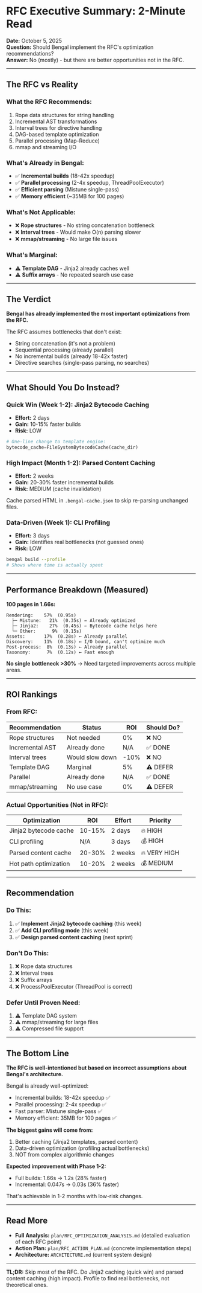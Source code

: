 # RFC Executive Summary: 2-Minute Read

**Date:** October 5, 2025  
**Question:** Should Bengal implement the RFC's optimization recommendations?  
**Answer:** No (mostly) - but there are better opportunities not in the RFC.

---

## The RFC vs Reality

### What the RFC Recommends:
1. Rope data structures for string handling
2. Incremental AST transformations
3. Interval trees for directive handling
4. DAG-based template optimization
5. Parallel processing (Map-Reduce)
6. mmap and streaming I/O

### What's Already in Bengal:
- ✅ **Incremental builds** (18-42x speedup)
- ✅ **Parallel processing** (2-4x speedup, ThreadPoolExecutor)
- ✅ **Efficient parsing** (Mistune single-pass)
- ✅ **Memory efficient** (~35MB for 100 pages)

### What's Not Applicable:
- ❌ **Rope structures** - No string concatenation bottleneck
- ❌ **Interval trees** - Would make O(n) parsing slower
- ❌ **mmap/streaming** - No large file issues

### What's Marginal:
- ⚠️ **Template DAG** - Jinja2 already caches well
- ⚠️ **Suffix arrays** - No repeated search use case

---

## The Verdict

**Bengal has already implemented the most important optimizations from the RFC.**

The RFC assumes bottlenecks that don't exist:
- String concatenation (it's not a problem)
- Sequential processing (already parallel)
- No incremental builds (already 18-42x faster)
- Directive searches (single-pass parsing, no searches)

---

## What Should You Do Instead?

### Quick Win (Week 1-2): Jinja2 Bytecode Caching
- **Effort:** 2 days
- **Gain:** 10-15% faster builds
- **Risk:** LOW

```python
# One-line change to template engine:
bytecode_cache=FileSystemBytecodeCache(cache_dir)
```

### High Impact (Month 1-2): Parsed Content Caching
- **Effort:** 2 weeks
- **Gain:** 20-30% faster incremental builds
- **Risk:** MEDIUM (cache invalidation)

Cache parsed HTML in `.bengal-cache.json` to skip re-parsing unchanged files.

### Data-Driven (Week 1): CLI Profiling
- **Effort:** 3 days
- **Gain:** Identifies real bottlenecks (not guessed ones)
- **Risk:** LOW

```bash
bengal build --profile
# Shows where time is actually spent
```

---

## Performance Breakdown (Measured)

**100 pages in 1.66s:**
```
Rendering:    57%  (0.95s)
  ├─ Mistune:   21%  (0.35s) ← Already optimized
  ├─ Jinja2:    27%  (0.45s) ← Bytecode cache helps here
  └─ Other:      9%  (0.15s)
Assets:       17%  (0.28s) ← Already parallel
Discovery:    11%  (0.18s) ← I/O bound, can't optimize much
Post-process:  8%  (0.13s) ← Already parallel
Taxonomy:      7%  (0.12s) ← Fast enough
```

**No single bottleneck >30%** → Need targeted improvements across multiple areas.

---

## ROI Rankings

### From RFC:
| Recommendation | Status | ROI | Should Do? |
|----------------|--------|-----|-----------|
| Rope structures | Not needed | 0% | ❌ NO |
| Incremental AST | Already done | N/A | ✅ DONE |
| Interval trees | Would slow down | -10% | ❌ NO |
| Template DAG | Marginal | 5% | ⚠️ DEFER |
| Parallel | Already done | N/A | ✅ DONE |
| mmap/streaming | No use case | 0% | ⚠️ DEFER |

### Actual Opportunities (Not in RFC):
| Optimization | ROI | Effort | Priority |
|-------------|-----|--------|----------|
| Jinja2 bytecode cache | 10-15% | 2 days | 🔥 HIGH |
| CLI profiling | N/A | 3 days | 💰 HIGH |
| Parsed content cache | 20-30% | 2 weeks | 🔥 VERY HIGH |
| Hot path optimization | 10-20% | 2 weeks | 💰 MEDIUM |

---

## Recommendation

### Do This:
1. ✅ **Implement Jinja2 bytecode caching** (this week)
2. ✅ **Add CLI profiling mode** (this week)
3. ✅ **Design parsed content caching** (next sprint)

### Don't Do This:
1. ❌ Rope data structures
2. ❌ Interval trees
3. ❌ Suffix arrays
4. ❌ ProcessPoolExecutor (ThreadPool is correct)

### Defer Until Proven Need:
1. ⚠️ Template DAG system
2. ⚠️ mmap/streaming for large files
3. ⚠️ Compressed file support

---

## The Bottom Line

**The RFC is well-intentioned but based on incorrect assumptions about Bengal's architecture.**

Bengal is already well-optimized:
- Incremental builds: 18-42x speedup ✅
- Parallel processing: 2-4x speedup ✅
- Fast parser: Mistune single-pass ✅
- Memory efficient: 35MB for 100 pages ✅

**The biggest gains will come from:**
1. Better caching (Jinja2 templates, parsed content)
2. Data-driven optimization (profiling actual bottlenecks)
3. NOT from complex algorithmic changes

**Expected improvement with Phase 1-2:**
- Full builds: 1.66s → 1.2s (28% faster)
- Incremental: 0.047s → 0.03s (36% faster)

That's achievable in 1-2 months with low-risk changes.

---

## Read More

- **Full Analysis:** `plan/RFC_OPTIMIZATION_ANALYSIS.md` (detailed evaluation of each RFC point)
- **Action Plan:** `plan/RFC_ACTION_PLAN.md` (concrete implementation steps)
- **Architecture:** `ARCHITECTURE.md` (current system design)

---

**TL;DR:** Skip most of the RFC. Do Jinja2 caching (quick win) and parsed content caching (high impact). Profile to find real bottlenecks, not theoretical ones.

